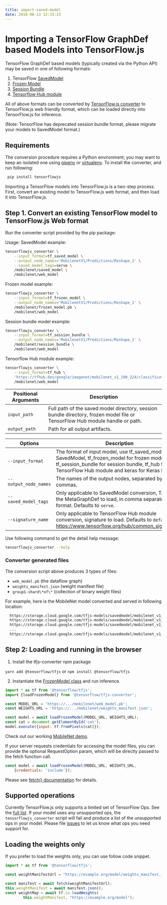 ```yaml
---
title: import-saved-model
date: 2018-06-13 12:33:23
---
```


# Importing a TensorFlow GraphDef based Models into TensorFlow.js

TensorFlow GraphDef based models (typically created via the Python API) may be saved in one of following formats:
1. TensorFlow [SavedModel](https://www.tensorflow.org/programmers_guide/saved_model#overview_of_saving_and_restoring_models)
2. [Frozen Model](https://www.tensorflow.org/mobile/prepare_models#how_do_you_get_a_model_you_can_use_on_mobile)
3. [Session Bundle](https://github.com/tensorflow/tensorflow/blob/master/tensorflow/contrib/session_bundle/README.md)
4. [Tensorflow Hub module](https://www.tensorflow.org/hub/)

All of above formats can be converted by [TensorFlow.js converter](https://github.com/tensorflow/tfjs-converter) to TensorFlow.js web friendly format, which can be loaded directly into TensorFlow.js for inference.

(Note: TensorFlow has deprecated session bundle format, please migrate your models to SavedModel format.)

## Requirements
The conversion procedure requires a Python environment; you may want to keep an isolated one using [pipenv](https://github.com/pypa/pipenv) or [virtualenv](https://virtualenv.pypa.io).  To install the converter, and run following:

```bash
 pip install tensorflowjs
```

Importing a TensorFlow models into TensorFlow.js is a two-step process. First, convert an existing model to TensorFlow.js web format, and then load it into TensorFlow.js.

## Step 1. Convert an existing TensorFlow model to TensorFlow.js Web format

Run the converter script provided by the pip package:

Usage:
SavedModel example:

```bash
tensorflowjs_converter \
    --input_format=tf_saved_model \
    --output_node_names='MobilenetV1/Predictions/Reshape_1' \
    --saved_model_tags=serve \
    /mobilenet/saved_model \
    /mobilenet/web_model
```

Frozen model example:

```bash
tensorflowjs_converter \
    --input_format=tf_frozen_model \
    --output_node_names='MobilenetV1/Predictions/Reshape_1' \
    /mobilenet/frozen_model.pb \
    /mobilenet/web_model
```

Session bundle model example:

```bash
tensorflowjs_converter \
    --input_format=tf_session_bundle \
    --output_node_names='MobilenetV1/Predictions/Reshape_1' \
    /mobilenet/session_bundle \
    /mobilenet/web_model
```

Tensorflow Hub module example:

```bash
tensorflowjs_converter \
    --input_format=tf_hub \
    'https://tfhub.dev/google/imagenet/mobilenet_v1_100_224/classification/1' \
    /mobilenet/web_model
```

|Positional Arguments | Description |
|---|---|
|`input_path`  | Full path of the saved model directory, session bundle directory, frozen model file or TensorFlow Hub module handle or path.|
|`output_path` | Path for all output artifacts.|

| Options | Description
|---|---|
|`--input_format`     | The format of input model, use tf_saved_model for SavedModel, tf_frozen_model for frozen model, tf_session_bundle for session bundle, tf_hub for TensorFlow Hub module and keras for Keras HDF5. |
|`--output_node_names`| The names of the output nodes, separated by commas.|
|`--saved_model_tags` | Only applicable to SavedModel conversion, Tags of the MetaGraphDef to load, in comma separated format. Defaults to `serve`.|
|`--signature_name`   | Only applicable to TensorFlow Hub module conversion, signature to load. Defaults to `default`. See https://www.tensorflow.org/hub/common_signatures/.|

Use following command to get the detail help message:

```bash
tensorflowjs_converter --help
```

### Converter generated files

The conversion script above produces 3 types of files:

* `web_model.pb` (the dataflow graph)
* `weights_manifest.json` (weight manifest file)
* `group1-shard\*of\*` (collection of binary weight files)

For example, here is the MobileNet model converted and served in
following location:

```html
  https://storage.cloud.google.com/tfjs-models/savedmodel/mobilenet_v1_1.0_224/optimized_model.pb
  https://storage.cloud.google.com/tfjs-models/savedmodel/mobilenet_v1_1.0_224/weights_manifest.json
  https://storage.cloud.google.com/tfjs-models/savedmodel/mobilenet_v1_1.0_224/group1-shard1of5
  ...
  https://storage.cloud.google.com/tfjs-models/savedmodel/mobilenet_v1_1.0_224/group1-shard5of5
```

## Step 2: Loading and running in the browser

1. Install the tfjs-converter npm package

`yarn add @tensorflow/tfjs` or `npm install @tensorflow/tfjs`

2. Instantiate the [FrozenModel class](https://github.com/tensorflow/tfjs-converter/blob/master/src/executor/frozen_model.ts) and run inference.

```js
import * as tf from '@tensorflow/tfjs';
import {loadFrozenModel} from '@tensorflow/tfjs-converter';

const MODEL_URL = 'https://.../mobilenet/web_model.pb';
const WEIGHTS_URL = 'https://.../mobilenet/weights_manifest.json';

const model = await loadFrozenModel(MODEL_URL, WEIGHTS_URL);
const cat = document.getElementById('cat');
model.execute({input: tf.fromPixels(cat)});
```

Check out our working [MobileNet demo](https://github.com/tensorflow/tfjs-converter/tree/master/demo/mobilenet).

If your server requests credentials for accessing the model files, you can provide the optional RequestOption param, which will be directly passed to the fetch function call.

```js
const model = await loadFrozenModel(MODEL_URL, WEIGHTS_URL,
    {credentials: 'include'});
```

Please see [fetch() documentation](https://developer.mozilla.org/en-US/docs/Web/API/WindowOrWorkerGlobalScope/fetch) for details.

## Supported operations

Currently TensorFlow.js only supports a limited set of TensorFlow Ops. See the
[full list](https://github.com/tensorflow/tfjs-converter/blob/master/docs/supported_ops.md).
If your model uses any unsupported ops, the `tensorflowjs_converter` script will fail and
produce a list of the unsupported ops in your model. Please file [issues](https://github.com/tensorflow/tfjs/issues) to let us
know what ops you need support for.

## Loading the weights only

If you prefer to load the weights only, you can use follow code snippet.

```js
import * as tf from '@tensorflow/tfjs';

const weightManifestUrl = "https://example.org/model/weights_manifest.json";

const manifest = await fetch(weightManifestUrl);
this.weightManifest = await manifest.json();
const weightMap = await tf.io.loadWeights(
        this.weightManifest, "https://example.org/model");
